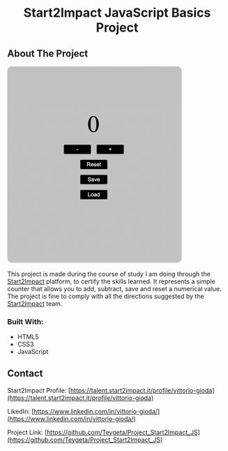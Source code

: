   <h1 align="center">Start2Impact JavaScript Basics Project</h1>

## About The Project

<img src="./img/App_Screen.png" width="400" style="border-radius: 10px" alt="App_screen"/>

This project is made during the course of study I am doing through the [Start2Impact](https://www.start2impact.it/) platform, to certify the skills learned.
It represents a simple counter that allows you to add, subtract, save and reset a numerical value.
The project is fine to comply with all the directions suggested by the [Start2Impact](https://www.start2impact.it/) team.

### Built With:

* HTML5
* CSS3
* JavaScript

## Contact

Start2Impact Profile: [https://talent.start2impact.it/profile/vittorio-gioda](https://talent.start2impact.it/profile/vittorio-gioda)

LikedIn: [https://www.linkedin.com/in/vittorio-gioda/](https://www.linkedin.com/in/vittorio-gioda/)

Project Link: [https://github.com/Teygeta/Project_Start2Impact_JS](https://github.com/Teygeta/Project_Start2Impact_JS)
